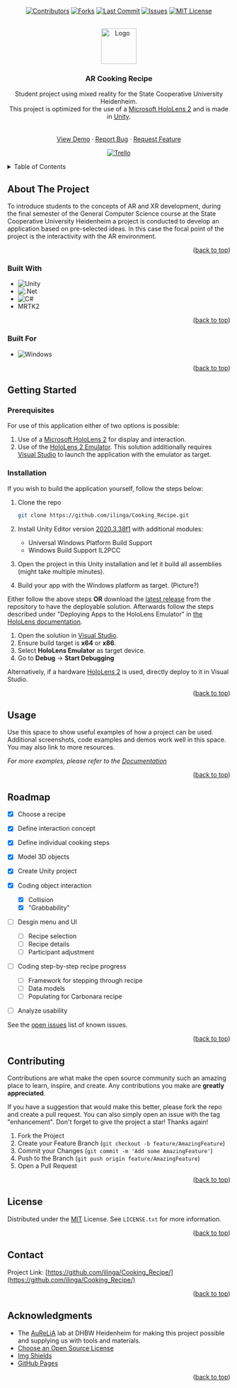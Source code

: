 <a name="readme-top"></a>

<!-- LINK AUF TRELLO -->

<div align="center">

[![Contributors][contributors-shield]][contributors-url]
[![Forks][forks-shield]][forks-url]
[![Last Commit][last-commit-shield]][last-commit-url]
[![Issues][issues-shield]][issues-url]
[![MIT License][license-shield]][license-url]

</div>


<!-- PROJECT LOGO -->
<br />
<div align="center">
  <a href="https://github.com/othneildrew/Best-README-Template">
    <img src="images/logo.png" alt="Logo" width="80" height="80">
  </a>

  <h3 align="center">AR Cooking Recipe</h3>

  <p align="center">
    Student project using mixed reality for the State Cooperative University Heidenheim.<br />
    This project is optimized for the use of a <a href="https://www.microsoft.com/en-us/hololens/hardware">Microsoft HoloLens 2</a> and is made in <a href="https://unity.com/">Unity</a>.
    <br />
    <!-- <a href="https://github.com/othneildrew/Best-README-Template"><strong>Explore the docs »</strong></a> -->
    <br />
    <br />
    <a href="https://github.com/othneildrew/Best-README-Template">View Demo</a>
    ·
    <a href="https://github.com/othneildrew/Best-README-Template/issues">Report Bug</a>
    ·
    <a href="https://github.com/othneildrew/Best-README-Template/issues">Request Feature</a>
  </p>
</div>
<div align="center">

[![Trello][trello-shield]][trello-url]

</div>



<!-- TABLE OF CONTENTS -->
<details>
  <summary>Table of Contents</summary>
  <ol>
    <li>
      <a href="#about-the-project">About The Project</a>
      <ul>
        <li><a href="#built-with">Built With</a></li>
      </ul>
    </li>
    <li>
      <a href="#getting-started">Getting Started</a>
      <ul>
        <li><a href="#prerequisites">Prerequisites</a></li>
        <li><a href="#installation">Installation</a></li>
      </ul>
    </li>
    <li><a href="#usage">Usage</a></li>
    <li><a href="#roadmap">Roadmap</a></li>
    <li><a href="#contributing">Contributing</a></li>
    <li><a href="#license">License</a></li>
    <li><a href="#contact">Contact</a></li>
    <li><a href="#acknowledgments">Acknowledgments</a></li>
  </ol>
</details>



<!-- ABOUT THE PROJECT -->
## About The Project

<!-- [![Product Name Screen Shot][product-screenshot]](https://example.com) -->

To introduce students to the concepts of AR and XR development, during the final semester of the General Computer Science course at the State Cooperative University Heidenheim a project is conducted to develop an application based on pre-selected ideas. In this case the focal point of the project is the interactivity with the AR environment.

<p align="right">(<a href="#readme-top">back to top</a>)</p>



### Built With


* ![Unity](https://img.shields.io/badge/unity-%23000000.svg?style=for-the-badge&logo=unity&logoColor=white)
* ![.Net](https://img.shields.io/badge/.NET-5C2D91?style=for-the-badge&logo=.net&logoColor=white)
* ![C#](https://img.shields.io/badge/c%23-%23239120.svg?style=for-the-badge&logo=c-sharp&logoColor=white)
* MRTK2

<p align="right">(<a href="#readme-top">back to top</a>)</p>

### Built For


* ![Windows](https://img.shields.io/badge/Windows-0078D6?style=for-the-badge&logo=windows&logoColor=white)

<p align="right">(<a href="#readme-top">back to top</a>)</p>


<!-- GETTING STARTED -->
## Getting Started

### Prerequisites

For use of this application either of two options is possible:
1. Use of a <a href="https://www.microsoft.com/en-us/hololens/hardware">Microsoft HoloLens 2</a> for display and interaction.
2. Use of the <a href="https://docs.microsoft.com/en-us/windows/mixed-reality/develop/advanced-concepts/using-the-hololens-emulator">HoloLens 2 Emulator</a>. This solution additionally requires <a href="https://visualstudio.microsoft.com/downloads/">Visual Studio</a> to launch the application with the emulator as target.

### Installation

If you wish to build the application yourself, follow the steps below:

1. Clone the repo
   ```sh
   git clone https://github.com/ilinga/Cooking_Recipe.git
   ```

2. Install Unity Editor version <a href="https://unity3d.com/unity/whats-new/2020.3.38">2020.3.38f1</a> with additional modules:
    * Universal Windows Platform Build Support
    * Windows Build Support IL2PCC

3. Open the project in this Unity installation and let it build all assemblies (might take multiple minutes).
4. Build your app with the Windows platform as target. (Picture?)

Either follow the above steps <b>OR</b> download the <a href="https://github.com/ilinga/Cooking_Recipe/releases">latest release</a> from the repository to have the deployable solution.
Afterwards follow the steps described under "Deploying Apps to the HoloLens Emulator" in <a href="https://docs.microsoft.com/en-us/windows/mixed-reality/develop/advanced-concepts/using-the-hololens-emulator#deploying-apps-to-the-hololens-emulator">the HoloLens documentation</a>.
1. Open the solution in <a href="https://visualstudio.microsoft.com/downloads/">Visual Studio</a>.
2. Ensure build target is <b>x64</b> or <b>x86</b>.
3. Select <b>HoloLens Emulator</b> as target device.
4. Go to <b>Debug</b> -> <b>Start Debugging</b>

Alternatively, if a hardware <a href="https://www.microsoft.com/en-us/hololens/hardware">HoloLens 2</a> is used, directly deploy to it in Visual Studio.

<p align="right">(<a href="#readme-top">back to top</a>)</p>



<!-- USAGE EXAMPLES -->
## Usage

Use this space to show useful examples of how a project can be used. Additional screenshots, code examples and demos work well in this space. You may also link to more resources.

_For more examples, please refer to the [Documentation](https://example.com)_

<p align="right">(<a href="#readme-top">back to top</a>)</p>



<!-- ROADMAP -->
## Roadmap

- [x] Choose a recipe
- [x] Define interaction concept
- [x] Define individual cooking steps
- [x] Model 3D objects
- [x] Create Unity project
- [x] Coding object interaction
    - [x] Collision
    - [x] "Grabbability"
- [ ] Desgin menu and UI
    - [ ] Recipe selection
    - [ ] Recipe details
    - [ ] Participant adjustment
- [ ] Coding step-by-step recipe progress
    - [ ] Framework for stepping through recipe
    - [ ] Data models
    - [ ] Populating for Carbonara recipe
- [ ] Analyze usability


See the [open issues](https://github.com/ilinga/Cooking_Recipe/issues) list of known issues.

<p align="right">(<a href="#readme-top">back to top</a>)</p>



<!-- CONTRIBUTING -->
## Contributing

Contributions are what make the open source community such an amazing place to learn, inspire, and create. Any contributions you make are **greatly appreciated**.

If you have a suggestion that would make this better, please fork the repo and create a pull request. You can also simply open an issue with the tag "enhancement".
Don't forget to give the project a star! Thanks again!

1. Fork the Project
2. Create your Feature Branch (`git checkout -b feature/AmazingFeature`)
3. Commit your Changes (`git commit -m 'Add some AmazingFeature'`)
4. Push to the Branch (`git push origin feature/AmazingFeature`)
5. Open a Pull Request

<p align="right">(<a href="#readme-top">back to top</a>)</p>



<!-- LICENSE -->
## License

Distributed under the [MIT](https://en.wikipedia.org/wiki/MIT_License) License. See `LICENSE.txt` for more information.

<p align="right">(<a href="#readme-top">back to top</a>)</p>



<!-- CONTACT -->
## Contact

Project Link: [https://github.com/ilinga/Cooking_Recipe/](https://github.com/ilinga/Cooking_Recipe/)

<p align="right">(<a href="#readme-top">back to top</a>)</p>



<!-- ACKNOWLEDGMENTS -->
## Acknowledgments

* The [AuReLiA](https://www.heidenheim.dhbw.de/forschung-transfer/labore/aurelia) lab at DHBW Heidenheim for making this project possible and supplying us with tools and materials.
* [Choose an Open Source License](https://choosealicense.com)
* [Img Shields](https://shields.io)
* [GitHub Pages](https://pages.github.com)

<p align="right">(<a href="#readme-top">back to top</a>)</p>



<!-- MARKDOWN LINKS & IMAGES -->
<!-- https://www.markdownguide.org/basic-syntax/#reference-style-links -->
[contributors-shield]: https://img.shields.io/github/contributors/ilinga/Cooking_Recipe?style=for-the-badge
[contributors-url]: https://github.com/ilinga/Cooking_Recipe/graphs/contributors
[forks-shield]: https://img.shields.io/github/forks/ilinga/Cooking_Recipe?style=for-the-badge
[forks-url]: https://github.com/ilinga/Cooking_Recipe/network/members
[last-commit-shield]: https://img.shields.io/github/last-commit/ilinga/Cooking_Recipe?style=for-the-badge
[last-commit-url]: https://github.com/ilinga/Cooking_Recipe/graphs/commit-activity
[issues-shield]: https://img.shields.io/github/issues/ilinga/Cooking_Recipe/issues?style=for-the-badge
[issues-url]: https://github.com/ilinga/Cooking_Recipe/issues
[license-shield]: https://img.shields.io/github/license/ilinga/Cooking_Recipe?style=for-the-badge
[license-url]: https://github.com/ilinga/Cooking_Recipe/blob/main/LICENSE
[product-screenshot]: images/screenshot.png


[trello-shield]: https://img.shields.io/badge/Trello-%23026AA7.svg?style=for-the-badge&logo=Trello&logoColor=white
[trello-url]: https://trello.com/b/yeJ4cP26/aufgaben


[Next.js]: https://img.shields.io/badge/next.js-000000?style=for-the-badge&logo=nextdotjs&logoColor=white
[Next-url]: https://nextjs.org/
[React.js]: https://img.shields.io/badge/React-20232A?style=for-the-badge&logo=react&logoColor=61DAFB
[React-url]: https://reactjs.org/
[Vue.js]: https://img.shields.io/badge/Vue.js-35495E?style=for-the-badge&logo=vuedotjs&logoColor=4FC08D
[Vue-url]: https://vuejs.org/
[Angular.io]: https://img.shields.io/badge/Angular-DD0031?style=for-the-badge&logo=angular&logoColor=white
[Angular-url]: https://angular.io/
[Svelte.dev]: https://img.shields.io/badge/Svelte-4A4A55?style=for-the-badge&logo=svelte&logoColor=FF3E00
[Svelte-url]: https://svelte.dev/
[Laravel.com]: https://img.shields.io/badge/Laravel-FF2D20?style=for-the-badge&logo=laravel&logoColor=white
[Laravel-url]: https://laravel.com
[Bootstrap.com]: https://img.shields.io/badge/Bootstrap-563D7C?style=for-the-badge&logo=bootstrap&logoColor=white
[Bootstrap-url]: https://getbootstrap.com
[JQuery.com]: https://img.shields.io/badge/jQuery-0769AD?style=for-the-badge&logo=jquery&logoColor=white
[JQuery-url]: https://jquery.com 
